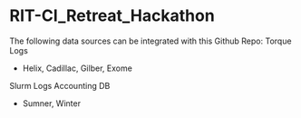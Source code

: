 # RIT-CI_Retreat_Hackathon
The following data sources can be integrated with this Github Repo:
Torque Logs
- Helix, Cadillac, Gilber, Exome

Slurm Logs Accounting DB
- Sumner, Winter
